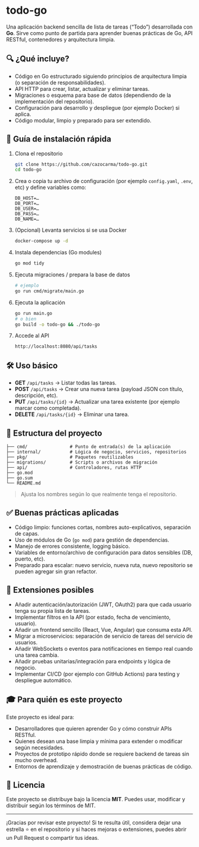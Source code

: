 # todo-go

Una aplicación backend sencilla de lista de tareas (“Todo”) desarrollada con **Go**. Sirve como punto de partida para aprender buenas prácticas de Go, API RESTful, contenedores y arquitectura limpia.

## 🔍 ¿Qué incluye?

- Código en Go estructurado siguiendo principios de arquitectura limpia (o separación de responsabilidades).
- API HTTP para crear, listar, actualizar y eliminar tareas.
- Migraciones o esquema para base de datos (dependiendo de la implementación del repositorio).
- Configuración para desarrollo y despliegue (por ejemplo Docker) si aplica.
- Código modular, limpio y preparado para ser extendido.

## 🚀 Guía de instalación rápida

1. Clona el repositorio  
   ```bash
   git clone https://github.com/cazocarma/todo-go.git
   cd todo-go
   ```

2. Crea o copia tu archivo de configuración (por ejemplo `config.yaml`, `.env`, etc) y define variables como:

   ```text
   DB_HOST=…
   DB_PORT=…
   DB_USER=…
   DB_PASS=…
   DB_NAME=…
   ```

3. (Opcional) Levanta servicios si se usa Docker

   ```bash
   docker-compose up -d
   ```

4. Instala dependencias (Go modules)

   ```bash
   go mod tidy
   ```

5. Ejecuta migraciones / prepara la base de datos

   ```bash
   # ejemplo
   go run cmd/migrate/main.go
   ```

6. Ejecuta la aplicación

   ```bash
   go run main.go
   # o bien
   go build -o todo-go && ./todo-go
   ```

7. Accede al API

   ```text
   http://localhost:8080/api/tasks
   ```

## 🛠 Uso básico

* **GET** `/api/tasks` → Listar todas las tareas.
* **POST** `/api/tasks` → Crear una nueva tarea (payload JSON con título, descripción, etc).
* **PUT** `/api/tasks/{id}` → Actualizar una tarea existente (por ejemplo marcar como completada).
* **DELETE** `/api/tasks/{id}` → Eliminar una tarea.

## 📁 Estructura del proyecto

```
├── cmd/                # Punto de entrada(s) de la aplicación
├── internal/           # Lógica de negocio, servicios, repositorios
├── pkg/                # Paquetes reutilizables
├── migrations/         # Scripts o archivos de migración
├── api/                # Controladores, rutas HTTP
├── go.mod
├── go.sum
└── README.md
```

> Ajusta los nombres según lo que realmente tenga el repositorio.

## ✅ Buenas prácticas aplicadas

* Código limpio: funciones cortas, nombres auto-explicativos, separación de capas.
* Uso de módulos de Go (`go mod`) para gestión de dependencias.
* Manejo de errores consistente, logging básico.
* Variables de entorno/archivo de configuración para datos sensibles (DB, puerto, etc).
* Preparado para escalar: nuevo servicio, nueva ruta, nuevo repositorio se pueden agregar sin gran refactor.

## 🔧 Extensiones posibles

* Añadir autenticación/autorización (JWT, OAuth2) para que cada usuario tenga su propia lista de tareas.
* Implementar filtros en la API (por estado, fecha de vencimiento, usuario).
* Añadir un frontend sencillo (React, Vue, Angular) que consuma esta API.
* Migrar a microservicios: separación de servicio de tareas del servicio de usuarios.
* Añadir WebSockets o eventos para notificaciones en tiempo real cuando una tarea cambia.
* Añadir pruebas unitarias/integración para endpoints y lógica de negocio.
* Implementar CI/CD (por ejemplo con GitHub Actions) para testing y despliegue automático.

## 🎓 Para quién es este proyecto

Este proyecto es ideal para:

* Desarrolladores que quieren aprender Go y cómo construir APIs RESTful.
* Quienes desean una base limpia y mínima para extender o modificar según necesidades.
* Proyectos de prototipo rápido donde se requiere backend de tareas sin mucho overhead.
* Entornos de aprendizaje y demostración de buenas prácticas de código.

## 📄 Licencia

Este proyecto se distribuye bajo la licencia **MIT**. Puedes usar, modificar y distribuir según los términos de MIT.

---

¡Gracias por revisar este proyecto! Si te resulta útil, considera dejar una estrella ⭐ en el repositorio y si haces mejoras o extensiones, puedes abrir un Pull Request o compartir tus ideas.